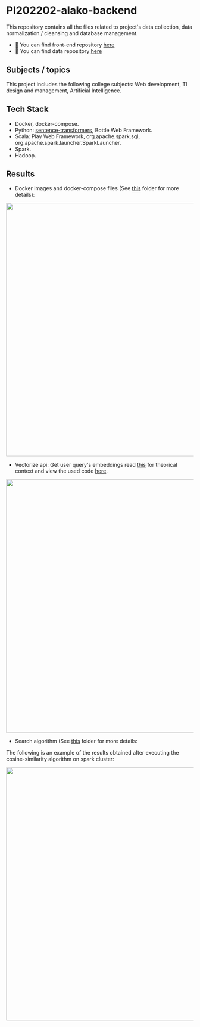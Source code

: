 # PI202202-alako-backend

This repository contains all the files related to project's data collection, data normalization / cleansing and database management. 

- 🎨 You can find front-end repository [here](https://github.com/PedroChaparro/PI202202-alako-frontend)
- 📜 You can find data repository [here](https://github.com/PedroChaparro/PI202202-alako-data)

## Subjects / topics

This project includes the following college subjects: Web development, TI design and management, Artificial Intelligence.

## Tech Stack

- Docker, docker-compose.
- Python: [sentence-transformers](https://www.sbert.net/docs/package_reference/models.html), Bottle Web Framework.
- Scala: Play Web Framework, org.apache.spark.sql, org.apache.spark.launcher.SparkLauncher. 
- Spark.
- Hadoop. 

## Results

- Docker images and docker-compose files (See [this](https://github.com/PedroChaparro/PI202202-alako-backend/tree/development/docker) folder for more details): 

<p align="center">
  <img src="https://user-images.githubusercontent.com/62714297/198424196-7361624e-8f5b-4c1d-a26d-7c9f4417f59a.jpg" width="680px"/>
</p>

- Vectorize api: Get user query's embeddings read [this](https://arxiv.org/abs/1908.10084) for theorical context and view the used code [here](https://github.com/PedroChaparro/PI202202-alako-backend/tree/development/docker/vectorize_api).

<p align="center">
  <img src="https://user-images.githubusercontent.com/62714297/198428042-e1f5de41-217b-448f-b92d-756d610e6c55.jpg" width="680px"/>
</p>

- Search algorithm (See [this](https://github.com/PedroChaparro/PI202202-alako-backend/tree/development/docker/cosine) folder for more details:

The following is an example of the results obtained after executing the cosine-similarity algorithm on spark cluster:

<p align="center">
  <img src="https://user-images.githubusercontent.com/62714297/198425156-a3d0fab8-a92c-4fc2-b948-f49e1bbd0dc3.jpg" width="680px"/>
</p>
